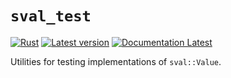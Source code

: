 # `sval_test`

[![Rust](https://github.com/sval-rs/sval/workflows/test/badge.svg)](https://github.com/sval-rs/sval/actions)
[![Latest version](https://img.shields.io/crates/v/sval.svg)](https://crates.io/crates/sval_test)
[![Documentation Latest](https://docs.rs/sval_test/badge.svg)](https://docs.rs/sval_test)

Utilities for testing implementations of `sval::Value`.
